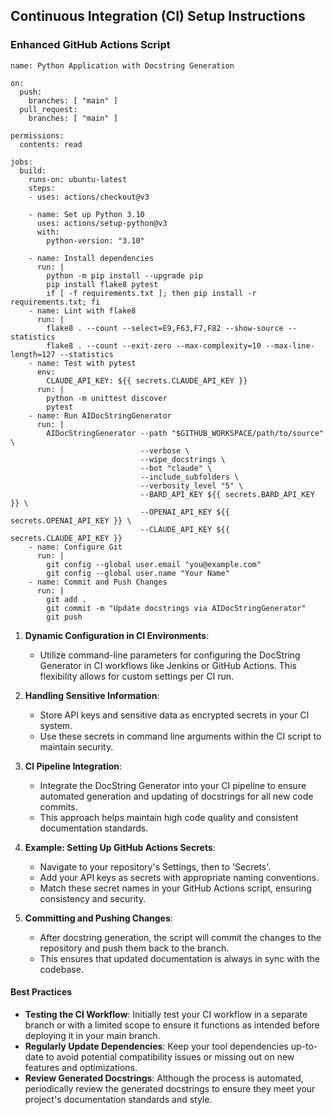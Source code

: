 ## Continuous Integration (CI) Setup Instructions
### Enhanced GitHub Actions Script
```
name: Python Application with Docstring Generation

on:
  push:
    branches: [ "main" ]
  pull_request:
    branches: [ "main" ]

permissions:
  contents: read

jobs:
  build:
    runs-on: ubuntu-latest
    steps:
    - uses: actions/checkout@v3

    - name: Set up Python 3.10
      uses: actions/setup-python@v3
      with:
        python-version: "3.10"

    - name: Install dependencies
      run: |
        python -m pip install --upgrade pip
        pip install flake8 pytest
        if [ -f requirements.txt ]; then pip install -r requirements.txt; fi 
    - name: Lint with flake8
      run: |
        flake8 . --count --select=E9,F63,F7,F82 --show-source --statistics
        flake8 . --count --exit-zero --max-complexity=10 --max-line-length=127 --statistics 
    - name: Test with pytest
      env:
        CLAUDE_API_KEY: ${{ secrets.CLAUDE_API_KEY }}
      run: |
        python -m unittest discover
        pytest 
    - name: Run AIDocStringGenerator
      run: |
        AIDocStringGenerator --path "$GITHUB_WORKSPACE/path/to/source" \
                             --verbose \
                             --wipe_docstrings \
                             --bot "claude" \
                             --include_subfolders \
                             --verbosity_level "5" \
                             --BARD_API_KEY ${{ secrets.BARD_API_KEY }} \
                             --OPENAI_API_KEY ${{ secrets.OPENAI_API_KEY }} \
                             --CLAUDE_API_KEY ${{ secrets.CLAUDE_API_KEY }} 
    - name: Configure Git
      run: |
        git config --global user.email "you@example.com"
        git config --global user.name "Your Name" 
    - name: Commit and Push Changes
      run: |
        git add .
        git commit -m "Update docstrings via AIDocStringGenerator"
        git push
```
        
1.  **Dynamic Configuration in CI Environments**:
    
    -   Utilize command-line parameters for configuring the DocString Generator in CI workflows like Jenkins or GitHub Actions. This flexibility allows for custom settings per CI run.
2.  **Handling Sensitive Information**:
    
    -   Store API keys and sensitive data as encrypted secrets in your CI system.
    -   Use these secrets in command line arguments within the CI script to maintain security.
3.  **CI Pipeline Integration**:
    
    -   Integrate the DocString Generator into your CI pipeline to ensure automated generation and updating of docstrings for all new code commits.
    -   This approach helps maintain high code quality and consistent documentation standards.
4.  **Example: Setting Up GitHub Actions Secrets**:
    
    -   Navigate to your repository's Settings, then to 'Secrets'.
    -   Add your API keys as secrets with appropriate naming conventions.
    -   Match these secret names in your GitHub Actions script, ensuring consistency and security.
5.  **Committing and Pushing Changes**:
    
    -   After docstring generation, the script will commit the changes to the repository and push them back to the branch.
    -   This ensures that updated documentation is always in sync with the codebase.

#### Best Practices

-   **Testing the CI Workflow**: Initially test your CI workflow in a separate branch or with a limited scope to ensure it functions as intended before deploying it in your main branch.
-   **Regularly Update Dependencies**: Keep your tool dependencies up-to-date to avoid potential compatibility issues or missing out on new features and optimizations.
-   **Review Generated Docstrings**: Although the process is automated, periodically review the generated docstrings to ensure they meet your project's documentation standards and style.   